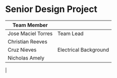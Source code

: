 # Senior Design Project
| Team Member |  |
---|---
| Jose Maciel Torres | Team Lead |
| Christian Reeves |  |
| Cruz Nieves | Electrical Background |
| Nicholas Amely | |
 |
